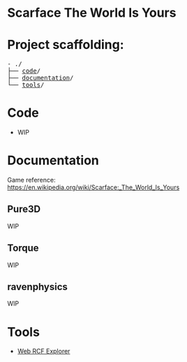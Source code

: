 # Scarface The World Is Yours

<p align="center">
  <!--img width="460" height="300" src="https://user-images.githubusercontent.com/44430306/169044742-49f5a400-72fd-405e-8adf-aa647d9f0db8.png"-->
</p>

<!--hr-->

<h1>Project scaffolding:</h1>

<pre>
- ./
├── <a href="#code">code</a>/
├── <a href="#documentation">documentation</a>/
└── <a href="#tools">tools</a>/
</pre>

# Code
- WIP
# Documentation
Game reference: https://en.wikipedia.org/wiki/Scarface:_The_World_Is_Yours

<h2>Pure3D</h2>
WIP
<h2>Torque</h2>
WIP
<h2>ravenphysics</h2>
WIP

# Tools
- <a href="https://raw.githack.com/1h3a3x7/scarface/main/tools/web-rcf-explorer/ui.html">Web RCF Explorer</a>
